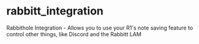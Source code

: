 # rabbitt_integration
Rabbithole Integration - Allows you to use your R1's note saving feature to control other things, like Discord and the Rabbitt LAM
